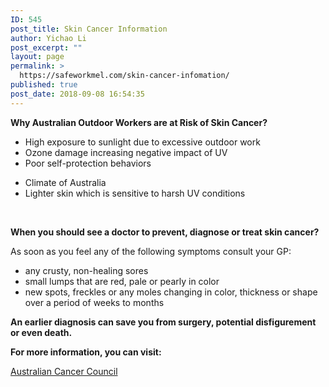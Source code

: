 ```yaml
---
ID: 545
post_title: Skin Cancer Information
author: Yichao Li
post_excerpt: ""
layout: page
permalink: >
  https://safeworkmel.com/skin-cancer-infomation/
published: true
post_date: 2018-09-08 16:54:35
---
```

<strong>Why Australian Outdoor Workers are at Risk of Skin Cancer?</strong>
<ul>
 	<li>High exposure to sunlight due to excessive outdoor work</li>
 	<li>Ozone damage increasing negative impact of UV</li>
 	<li>Poor self-protection behaviors</li>
</ul>
<ul>
 	<li>Climate of Australia</li>
 	<li>Lighter skin which is sensitive to harsh UV conditions</li>
</ul>
<strong>&nbsp;</strong>

<strong>When you should see a doctor to prevent, diagnose or treat skin cancer?</strong>

As soon as you feel any of the following symptoms consult your GP:
<ul>
 	<li>any crusty, non-healing sores</li>
 	<li>small lumps that are red, pale or pearly in color</li>
 	<li>new spots, freckles or any moles changing in color, thickness or shape over a period of weeks to months</li>
</ul>
<strong>An earlier diagnosis can save you from surgery, potential disfigurement or even death.</strong>

<b>For more information, you can visit:</b>

<a href="https://www.cancer.org.au/about-cancer/types-of-cancer/skin-cancer.html" target="_blank" rel="noopener">Australian Cancer Council</a>